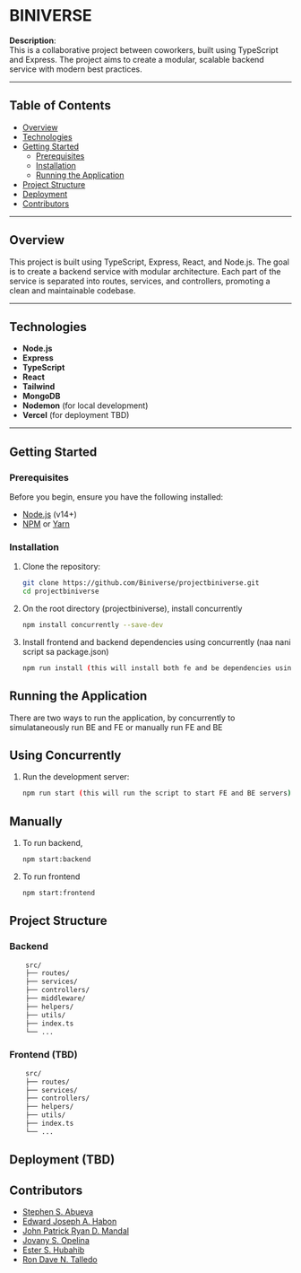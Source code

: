 # BINIVERSE

**Description**:  
This is a collaborative project between coworkers, built using TypeScript and Express. The project aims to create a modular, scalable backend service with modern best practices.

---

## Table of Contents

- [Overview](#overview)
- [Technologies](#technologies)
- [Getting Started](#getting-started)
  - [Prerequisites](#prerequisites)
  - [Installation](#installation)
  - [Running the Application](#running-the-application)
- [Project Structure](#project-structure)
- [Deployment](#deployment)
- [Contributors](#contributors)

---

## Overview

This project is built using TypeScript, Express, React, and Node.js. The goal is to create a backend service with modular architecture. Each part of the service is separated into routes, services, and controllers, promoting a clean and maintainable codebase.

---

## Technologies

- **Node.js**
- **Express**
- **TypeScript**
- **React**
- **Tailwind**
- **MongoDB**
- **Nodemon** (for local development)
- **Vercel** (for deployment TBD)

---

## Getting Started

### Prerequisites

Before you begin, ensure you have the following installed:

- [Node.js](https://nodejs.org/) (v14+)
- [NPM](https://www.npmjs.com/) or [Yarn](https://yarnpkg.com/)

### Installation

1. Clone the repository:
   ```bash
   git clone https://github.com/Biniverse/projectbiniverse.git
   cd projectbiniverse
   ```
2. On the root directory (projectbiniverse), install concurrently
   ```bash
   npm install concurrently --save-dev
   ```
3. Install frontend and backend dependencies using concurrently (naa nani script sa package.json)
   ```bash
   npm run install (this will install both fe and be dependencies using concurrently)
   ```

## Running the Application

There are two ways to run the application, by concurrently to simulataneously run BE and FE or manually run FE and BE

## Using Concurrently

1. Run the development server:
   ```bash
   npm run start (this will run the script to start FE and BE servers)
   ```

## Manually

1. To run backend,
   ```bash
   npm start:backend
   ```
2. To run frontend
   ```bash
   npm start:frontend
   ```

## Project Structure

### Backend

```bash
    src/
    ├── routes/
    ├── services/
    ├── controllers/
    ├── middleware/
    ├── helpers/
    ├── utils/
    ├── index.ts
    └── ...
```

### Frontend (TBD)

```bash
    src/
    ├── routes/
    ├── services/
    ├── controllers/
    ├── helpers/
    ├── utils/
    ├── index.ts
    └── ...
```

## Deployment (TBD)

## Contributors

- [Stephen S. Abueva](https://github.com/stephenabv)
- [Edward Joseph A. Habon](https://github.com/edzhabs)
- [John Patrick Ryan D. Mandal](https://github.com/beefysalad)
- [Jovany S. Opelina](https://github.com/bankaihekai)
- [Ester S. Hubahib](https://github.com/essiee06)
- [Ron Dave N. Talledo](https://github.com/22tofu)
